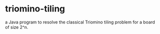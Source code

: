 # triomino-tiling
a Java program to resolve the classical Triomino tiling problem for a board of size 2^n.
